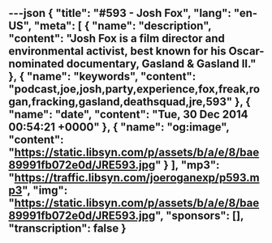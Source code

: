 ---json
{
  "title": "#593 - Josh Fox",
  "lang": "en-US",
  "meta": [
    {
      "name": "description",
      "content": "Josh Fox is a film director and environmental activist, best known for his Oscar-nominated documentary, Gasland & Gasland II."
    },
    {
      "name": "keywords",
      "content": "podcast,joe,josh,party,experience,fox,freak,rogan,fracking,gasland,deathsquad,jre,593"
    },
    {
      "name": "date",
      "content": "Tue, 30 Dec 2014 00:54:21 +0000"
    },
    {
      "name": "og:image",
      "content": "https://static.libsyn.com/p/assets/b/a/e/8/bae89991fb072e0d/JRE593.jpg"
    }
  ],
  "mp3": "https://traffic.libsyn.com/joeroganexp/p593.mp3",
  "img": "https://static.libsyn.com/p/assets/b/a/e/8/bae89991fb072e0d/JRE593.jpg",
  "sponsors": [],
  "transcription": false
}
---
<episode-header />

<timemark seconds="0" />

<transcribe-call-to-action />

<episode-footer />